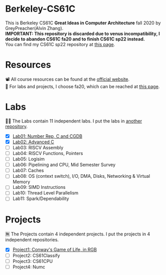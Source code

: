 # Berkeley-CS61C
This is Berkeley CS61C **Great Ideas in Computer Architecture** fall 2020 by GreyPreacher(Alvin Zhang).  
**IMPORTANT: This repository is  discarded due to venus incompatibility, I decide to abandon CS61C fa20 and to finish CS61C sp22 instead.**  
You can find my CS61C sp22 repository at [this page](https://github.com/GreyPreacher/Berkeley-CS61C).

# Resources
📽 All course resources can be found at the [official website](https://inst.eecs.berkeley.edu/~cs61c/su20/).  
📖 For labs and projects, I choose fa20, which can be reached at [this page](https://inst.eecs.berkeley.edu/~cs61c/fa20/).

# Labs
🐱‍👓 The Labs contain 11 independent labs. I put the labs in [another repository](https://github.com/GreyPreacher/Berkeley-CS61C-Lab).
- [x] [Lab01: Number Rep, C and CGDB](https://github.com/GreyPreacher/Berkeley-CS61C-Lab/tree/main/lab01)
- [x] [Lab02: Advanced C](https://github.com/GreyPreacher/Berkeley-CS61C-Lab/tree/main/lab02)
- [ ] Lab03: RISCV Assembly
- [ ] Lab04: RISCV Functions, Pointers
- [ ] Lab05: Logisim
- [ ] Lab06: Pipelining and CPU, Mid Semester Survey
- [ ] Lab07: Caches
- [ ] Lab08: OS (context switch), I/O, DMA, Disks, Networking & Virtual Memory
- [ ] Lab09: SIMD Instructions
- [ ] Lab10: Thread Level Parallelism
- [ ] Lab11: Spark/Dependability

# Projects
🈚 The Projects contain 4 independent projects. I put the projects in 4 independent repositories.
- [x] [Project1: Conway's Game of Life, in RGB](https://github.com/GreyPreacher/Berkeley-CS61C-fa20-proj1)
- [ ] Project2: CS61Classify
- [ ] Project3: CS61CPU
- [ ] Project4: Numc
